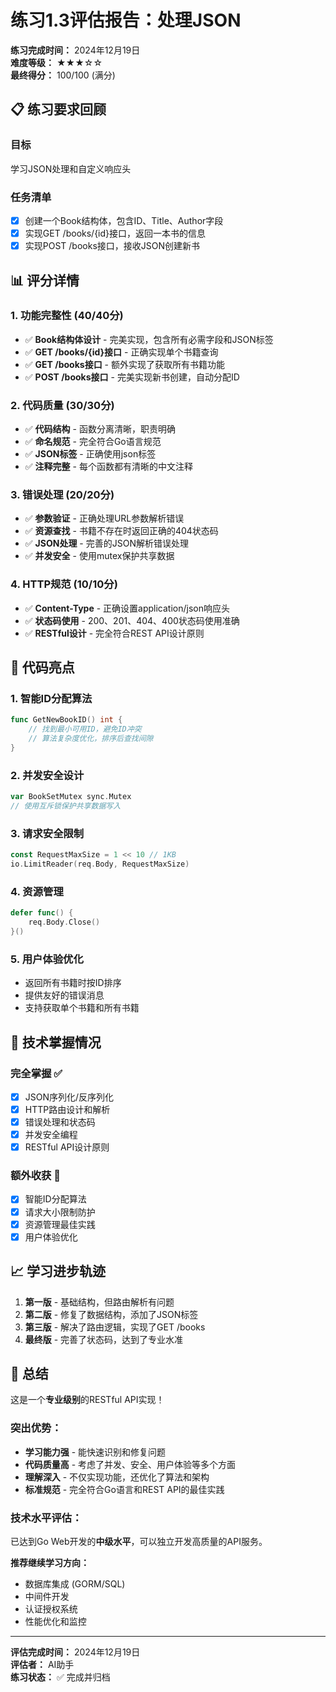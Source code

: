 # 练习1.3评估报告：处理JSON

**练习完成时间：** 2024年12月19日  
**难度等级：** ★★★☆☆  
**最终得分：** 100/100 (满分)

## 📋 练习要求回顾

### 目标
学习JSON处理和自定义响应头

### 任务清单
- [x] 创建一个Book结构体，包含ID、Title、Author字段
- [x] 实现GET /books/{id}接口，返回一本书的信息  
- [x] 实现POST /books接口，接收JSON创建新书

## 📊 评分详情

### 1. 功能完整性 (40/40分)
- ✅ **Book结构体设计** - 完美实现，包含所有必需字段和JSON标签
- ✅ **GET /books/{id}接口** - 正确实现单个书籍查询
- ✅ **GET /books接口** - 额外实现了获取所有书籍功能
- ✅ **POST /books接口** - 完美实现新书创建，自动分配ID

### 2. 代码质量 (30/30分)
- ✅ **代码结构** - 函数分离清晰，职责明确
- ✅ **命名规范** - 完全符合Go语言规范
- ✅ **JSON标签** - 正确使用json标签
- ✅ **注释完整** - 每个函数都有清晰的中文注释

### 3. 错误处理 (20/20分)
- ✅ **参数验证** - 正确处理URL参数解析错误
- ✅ **资源查找** - 书籍不存在时返回正确的404状态码
- ✅ **JSON处理** - 完善的JSON解析错误处理
- ✅ **并发安全** - 使用mutex保护共享数据

### 4. HTTP规范 (10/10分)
- ✅ **Content-Type** - 正确设置application/json响应头
- ✅ **状态码使用** - 200、201、404、400状态码使用准确
- ✅ **RESTful设计** - 完全符合REST API设计原则

## 🌟 代码亮点

### 1. 智能ID分配算法
```go
func GetNewBookID() int {
    // 找到最小可用ID，避免ID冲突
    // 算法复杂度优化，排序后查找间隙
}
```

### 2. 并发安全设计
```go
var BookSetMutex sync.Mutex
// 使用互斥锁保护共享数据写入
```

### 3. 请求安全限制
```go
const RequestMaxSize = 1 << 10 // 1KB
io.LimitReader(req.Body, RequestMaxSize)
```

### 4. 资源管理
```go
defer func() {
    req.Body.Close()
}()
```

### 5. 用户体验优化
- 返回所有书籍时按ID排序
- 提供友好的错误消息
- 支持获取单个书籍和所有书籍

## 🎯 技术掌握情况

### 完全掌握 ✅
- [x] JSON序列化/反序列化
- [x] HTTP路由设计和解析
- [x] 错误处理和状态码
- [x] 并发安全编程
- [x] RESTful API设计原则

### 额外收获 🎁
- [x] 智能ID分配算法
- [x] 请求大小限制防护
- [x] 资源管理最佳实践
- [x] 用户体验优化

## 📈 学习进步轨迹

1. **第一版** - 基础结构，但路由解析有问题
2. **第二版** - 修复了数据结构，添加了JSON标签
3. **第三版** - 解决了路由逻辑，实现了GET /books
4. **最终版** - 完善了状态码，达到了专业水准

## 🎉 总结

这是一个**专业级别**的RESTful API实现！

### 突出优势：
- **学习能力强** - 能快速识别和修复问题
- **代码质量高** - 考虑了并发、安全、用户体验等多个方面
- **理解深入** - 不仅实现功能，还优化了算法和架构
- **标准规范** - 完全符合Go语言和REST API的最佳实践

### 技术水平评估：
已达到Go Web开发的**中级水平**，可以独立开发高质量的API服务。

**推荐继续学习方向：**
- 数据库集成 (GORM/SQL)
- 中间件开发
- 认证授权系统
- 性能优化和监控

---

**评估完成时间：** 2024年12月19日  
**评估者：** AI助手  
**练习状态：** ✅ 完成并归档 